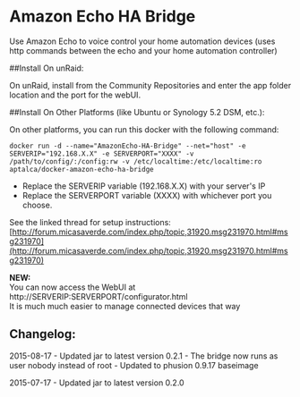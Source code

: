 # Amazon Echo HA Bridge

Use Amazon Echo to voice control your home automation devices (uses http commands between the echo and your home automation controller)

##Install On unRaid:

On unRaid, install from the Community Repositories and enter the app folder location and the port for the webUI.


##Install On Other Platforms (like Ubuntu or Synology 5.2 DSM, etc.):

On other platforms, you can run this docker with the following command:

```docker run -d --name="AmazonEcho-HA-Bridge" --net="host" -e SERVERIP="192.168.X.X" -e SERVERPORT="XXXX" -v /path/to/config/:/config:rw -v /etc/localtime:/etc/localtime:ro aptalca/docker-amazon-echo-ha-bridge```

- Replace the SERVERIP variable (192.168.X.X) with your server's IP
- Replace the SERVERPORT variable (XXXX) with whichever port you choose.

See the linked thread for setup instructions: [http://forum.micasaverde.com/index.php/topic,31920.msg231970.html#msg231970](http://forum.micasaverde.com/index.php/topic,31920.msg231970.html#msg231970)

**NEW:**  
You can now access the WebUI at http://SERVERIP:SERVERPORT/configurator.html  
It is much much easier to manage connected devices that way

## Changelog:  
2015-08-17 - Updated jar to latest version 0.2.1 - The bridge now runs as user nobody instead of root - Updated to phusion 0.9.17 baseimage  
  
2015-07-17 - Updated jar to latest version 0.2.0
